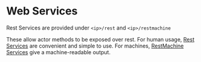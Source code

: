 Web Services
============

Rest Services are provided under `<ip>/rest` and `<ip>/restmachine`

These allow actor methods to be exposed over rest.
For human usage, [Rest Services](RestWebServices) are convenient and simple to use.
For machines, [RestMachine Services](RestMachineServices) give a machine-readable output.